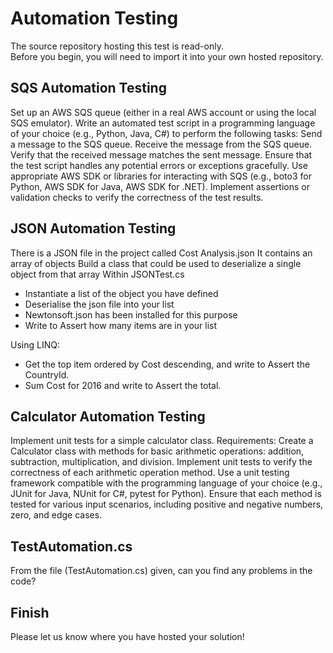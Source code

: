 # Automation Testing

The source repository hosting this test is read-only.  
Before you begin, you will need to import it into your own hosted repository.  

## SQS Automation Testing

Set up an AWS SQS queue (either in a real AWS account or using the local SQS emulator).
Write an automated test script in a programming language of your choice (e.g., Python, Java, C#) to perform the following tasks:
Send a message to the SQS queue.
Receive the message from the SQS queue.
Verify that the received message matches the sent message.
Ensure that the test script handles any potential errors or exceptions gracefully.
Use appropriate AWS SDK or libraries for interacting with SQS (e.g., boto3 for Python, AWS SDK for Java, AWS SDK for .NET).
Implement assertions or validation checks to verify the correctness of the test results.

## JSON Automation Testing

There is a JSON file in the project called Cost Analysis.json
It contains an array of objects
Build a class that could be used to deserialize a single object from that array
Within JSONTest.cs

- Instantiate a list of the object you have defined
- Deserialise the json file into your list
- Newtonsoft.json has been installed for this purpose
- Write to Assert how many items are in your list

Using LINQ:

- Get the top item ordered by Cost descending, and write to Assert the CountryId.
- Sum Cost for 2016 and write to Assert the total.

## Calculator Automation Testing

Implement unit tests for a simple calculator class.
Requirements:
Create a Calculator class with methods for basic arithmetic operations: addition, subtraction, multiplication, and division.
Implement unit tests to verify the correctness of each arithmetic operation method.
Use a unit testing framework compatible with the programming language of your choice (e.g., JUnit for Java, NUnit for C#, pytest for Python).
Ensure that each method is tested for various input scenarios, including positive and negative numbers, zero, and edge cases.

## TestAutomation.cs

From the file (TestAutomation.cs) given, can you find any problems in the code?

## Finish
Please let us know where you have hosted your solution!
